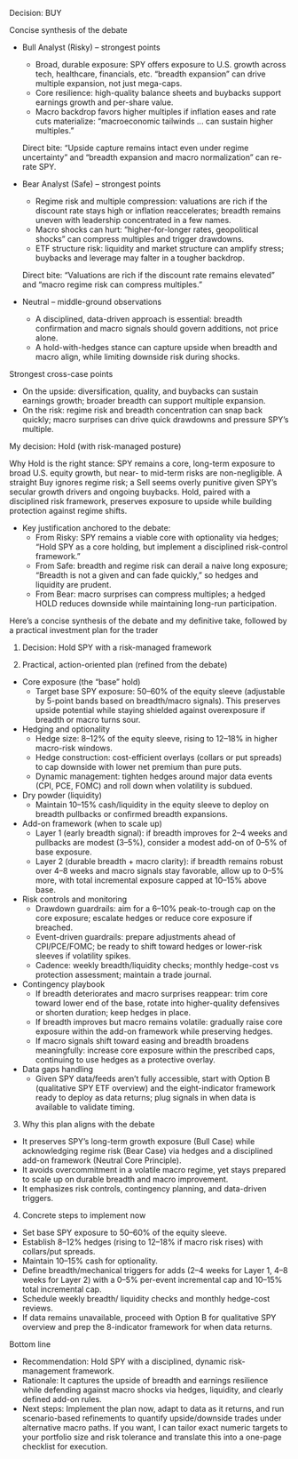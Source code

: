 Decision: BUY

Concise synthesis of the debate

- Bull Analyst (Risky) – strongest points
  - Broad, durable exposure: SPY offers exposure to U.S. growth across tech, healthcare, financials, etc. “breadth expansion” can drive multiple expansion, not just mega-caps.
  - Core resilience: high-quality balance sheets and buybacks support earnings growth and per-share value.
  - Macro backdrop favors higher multiples if inflation eases and rate cuts materialize: “macroeconomic tailwinds ... can sustain higher multiples.”

  Direct bite: “Upside capture remains intact even under regime uncertainty” and “breadth expansion and macro normalization” can re-rate SPY.

- Bear Analyst (Safe) – strongest points
  - Regime risk and multiple compression: valuations are rich if the discount rate stays high or inflation reaccelerates; breadth remains uneven with leadership concentrated in a few names.
  - Macro shocks can hurt: “higher-for-longer rates, geopolitical shocks” can compress multiples and trigger drawdowns.
  - ETF structure risk: liquidity and market structure can amplify stress; buybacks and leverage may falter in a tougher backdrop.

  Direct bite: “Valuations are rich if the discount rate remains elevated” and “macro regime risk can compress multiples.”

- Neutral – middle-ground observations
  - A disciplined, data-driven approach is essential: breadth confirmation and macro signals should govern additions, not price alone.
  - A hold-with-hedges stance can capture upside when breadth and macro align, while limiting downside risk during shocks.

Strongest cross-case points
- On the upside: diversification, quality, and buybacks can sustain earnings growth; broader breadth can support multiple expansion.
- On the risk: regime risk and breadth concentration can snap back quickly; macro surprises can drive quick drawdowns and pressure SPY’s multiple.

My decision: Hold (with risk-managed posture)

Why Hold is the right stance: SPY remains a core, long-term exposure to broad U.S. equity growth, but near- to mid-term risks are non-negligible. A straight Buy ignores regime risk; a Sell seems overly punitive given SPY’s secular growth drivers and ongoing buybacks. Hold, paired with a disciplined risk framework, preserves exposure to upside while building protection against regime shifts.

- Key justification anchored to the debate:
  - From Risky: SPY remains a viable core with optionality via hedges; “Hold SPY as a core holding, but implement a disciplined risk-control framework.”
  - From Safe: breadth and regime risk can derail a naive long exposure; “Breadth is not a given and can fade quickly,” so hedges and liquidity are prudent.
  - From Bear: macro surprises can compress multiples; a hedged HOLD reduces downside while maintaining long-run participation.

Here’s a concise synthesis of the debate and my definitive take, followed by a practical investment plan for the trader

1) Decision: Hold SPY with a risk-managed framework

2) Practical, action-oriented plan (refined from the debate)
- Core exposure (the “base” hold)
  - Target base SPY exposure: 50–60% of the equity sleeve (adjustable by 5-point bands based on breadth/macro signals). This preserves upside potential while staying shielded against overexposure if breadth or macro turns sour.
- Hedging and optionality
  - Hedge size: 8–12% of the equity sleeve, rising to 12–18% in higher macro-risk windows.
  - Hedge construction: cost-efficient overlays (collars or put spreads) to cap downside with lower net premium than pure puts.
  - Dynamic management: tighten hedges around major data events (CPI, PCE, FOMC) and roll down when volatility is subdued.
- Dry powder (liquidity)
  - Maintain 10–15% cash/liquidity in the equity sleeve to deploy on breadth pullbacks or confirmed breadth expansions.
- Add-on framework (when to scale up)
  - Layer 1 (early breadth signal): if breadth improves for 2–4 weeks and pullbacks are modest (3–5%), consider a modest add-on of 0–5% of base exposure.
  - Layer 2 (durable breadth + macro clarity): if breadth remains robust over 4–8 weeks and macro signals stay favorable, allow up to 0–5% more, with total incremental exposure capped at 10–15% above base.
- Risk controls and monitoring
  - Drawdown guardrails: aim for a 6–10% peak-to-trough cap on the core exposure; escalate hedges or reduce core exposure if breached.
  - Event-driven guardrails: prepare adjustments ahead of CPI/PCE/FOMC; be ready to shift toward hedges or lower-risk sleeves if volatility spikes.
  - Cadence: weekly breadth/liquidity checks; monthly hedge-cost vs protection assessment; maintain a trade journal.
- Contingency playbook
  - If breadth deteriorates and macro surprises reappear: trim core toward lower end of the base, rotate into higher-quality defensives or shorten duration; keep hedges in place.
  - If breadth improves but macro remains volatile: gradually raise core exposure within the add-on framework while preserving hedges.
  - If macro signals shift toward easing and breadth broadens meaningfully: increase core exposure within the prescribed caps, continuing to use hedges as a protective overlay.
- Data gaps handling
  - Given SPY data/feeds aren’t fully accessible, start with Option B (qualitative SPY ETF overview) and the eight-indicator framework ready to deploy as data returns; plug signals in when data is available to validate timing.

3) Why this plan aligns with the debate
- It preserves SPY’s long-term growth exposure (Bull Case) while acknowledging regime risk (Bear Case) via hedges and a disciplined add-on framework (Neutral Core Principle).
- It avoids overcommitment in a volatile macro regime, yet stays prepared to scale up on durable breadth and macro improvement.
- It emphasizes risk controls, contingency planning, and data-driven triggers.

4) Concrete steps to implement now
- Set base SPY exposure to 50–60% of the equity sleeve.
- Establish 8–12% hedges (rising to 12–18% if macro risk rises) with collars/put spreads.
- Maintain 10–15% cash for optionality.
- Define breadth/mechanical triggers for adds (2–4 weeks for Layer 1, 4–8 weeks for Layer 2) with a 0–5% per-event incremental cap and 10–15% total incremental cap.
- Schedule weekly breadth/ liquidity checks and monthly hedge-cost reviews.
- If data remains unavailable, proceed with Option B for qualitative SPY overview and prep the 8-indicator framework for when data returns.

Bottom line
- Recommendation: Hold SPY with a disciplined, dynamic risk-management framework.
- Rationale: It captures the upside of breadth and earnings resilience while defending against macro shocks via hedges, liquidity, and clearly defined add-on rules.
- Next steps: Implement the plan now, adapt to data as it returns, and run scenario-based refinements to quantify upside/downside trades under alternative macro paths. If you want, I can tailor exact numeric targets to your portfolio size and risk tolerance and translate this into a one-page checklist for execution.